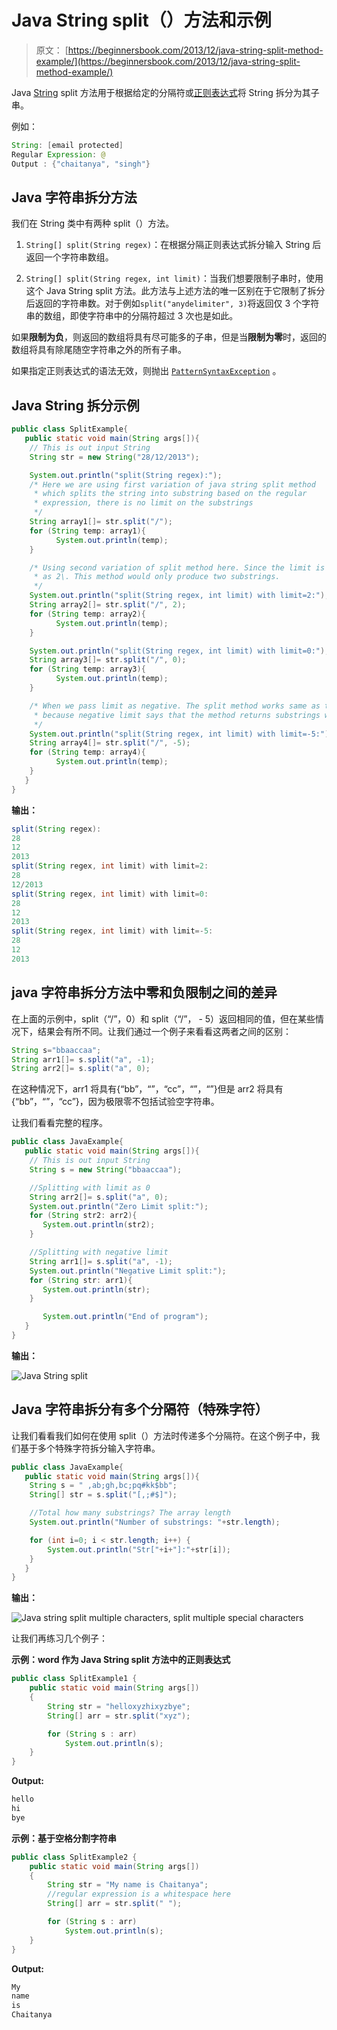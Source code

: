 # Java String split（）方法和示例

> 原文： [https://beginnersbook.com/2013/12/java-string-split-method-example/](https://beginnersbook.com/2013/12/java-string-split-method-example/)

Java [String](https://beginnersbook.com/2013/12/java-strings/) split 方法用于根据给定的分隔符或[正则表达式](https://beginnersbook.com/2014/08/java-regex-tutorial/)将 String 拆分为其子串。

例如：

```java
String: [email protected]
Regular Expression: @ 
Output : {"chaitanya", "singh"}
```

## Java 字符串拆分方法

我们在 String 类中有两种 split（）方法。

1.  `String[] split(String regex)`：在根据分隔正则表达式拆分输入 String 后返回一个字符串数组。

2.  `String[] split(String regex, int limit)`：当我们想要限制子串时，使用这个 Java String split 方法。此方法与上述方法的唯一区别在于它限制了拆分后返回的字符串数。对于例如`split("anydelimiter", 3)`将返回仅 3 个字符串的数组，即使字符串中的分隔符超过 3 次也是如此。

如果**限制为负**，则返回的数组将具有尽可能多的子串，但是当**限制为零**时，返回的数组将具有除尾随空字符串之外的所有子串。

如果指定正则表达式的语法无效，则抛出 [`PatternSyntaxException`](https://docs.oracle.com/javase/7/docs/api/java/util/regex/PatternSyntaxException.html) 。

## Java String 拆分示例

```java
public class SplitExample{
   public static void main(String args[]){
	// This is out input String
	String str = new String("28/12/2013");

	System.out.println("split(String regex):");
	/* Here we are using first variation of java string split method
	 * which splits the string into substring based on the regular
	 * expression, there is no limit on the substrings
	 */
	String array1[]= str.split("/");
	for (String temp: array1){
	      System.out.println(temp);
	}

	/* Using second variation of split method here. Since the limit is passed 
	 * as 2\. This method would only produce two substrings. 
	 */
	System.out.println("split(String regex, int limit) with limit=2:");
	String array2[]= str.split("/", 2);
	for (String temp: array2){
	      System.out.println(temp);
	}

	System.out.println("split(String regex, int limit) with limit=0:");
	String array3[]= str.split("/", 0);
	for (String temp: array3){
	      System.out.println(temp);
	}

	/* When we pass limit as negative. The split method works same as the first variation
	 * because negative limit says that the method returns substrings with no limit.
	 */
	System.out.println("split(String regex, int limit) with limit=-5:");
	String array4[]= str.split("/", -5);
	for (String temp: array4){
	      System.out.println(temp);
	}
   }
}

```

**输出：**

```java
split(String regex):
28
12
2013
split(String regex, int limit) with limit=2:
28
12/2013
split(String regex, int limit) with limit=0:
28
12
2013
split(String regex, int limit) with limit=-5:
28
12
2013

```

## java 字符串拆分方法中零和负限制之间的差异

在上面的示例中，split（“/”，0）和 split（“/”， - 5）返回相同的值，但在某些情况下，结果会有所不同。让我们通过一个例子来看看这两者之间的区别：

```java
String s="bbaaccaa";
String arr1[]= s.split("a", -1);
String arr2[]= s.split("a", 0);
```

在这种情况下，arr1 将具有{“bb”，“”，“cc”，“”，“”}但是 arr2 将具有{“bb”，“”，“cc”}，因为极限零不包括试验空字符串。

让我们看看完整的程序。

```java
public class JavaExample{
   public static void main(String args[]){
	// This is out input String
	String s = new String("bbaaccaa");

	//Splitting with limit as 0
	String arr2[]= s.split("a", 0);
	System.out.println("Zero Limit split:");
	for (String str2: arr2){
	   System.out.println(str2);
	}

	//Splitting with negative limit
	String arr1[]= s.split("a", -1);
	System.out.println("Negative Limit split:");
	for (String str: arr1){
	   System.out.println(str);
	}

       System.out.println("End of program");
   }
}
```

**输出：**

![Java String split](img/5468a57317627fadd25e2194a847fb2f.jpg)

## Java 字符串拆分有多个分隔符（特殊字符）

让我们看看我们如何在使用 split（）方法时传递多个分隔符。在这个例子中，我们基于多个特殊字符拆分输入字符串。

```java
public class JavaExample{
   public static void main(String args[]){
	String s = " ,ab;gh,bc;pq#kk$bb";
	String[] str = s.split("[,;#$]");

	//Total how many substrings? The array length
	System.out.println("Number of substrings: "+str.length);

	for (int i=0; i < str.length; i++) {
		System.out.println("Str["+i+"]:"+str[i]);
	}
   }
}
```

**输出：**

![Java string split multiple characters, split multiple special characters](img/356a7405ebcef1f930ef9f80a909f562.jpg)

让我们再练习几个例子：

**示例：word 作为 Java String split 方法中的正则表达式**

```java
public class SplitExample1 { 
    public static void main(String args[]) 
    { 
        String str = "helloxyzhixyzbye"; 
        String[] arr = str.split("xyz"); 

        for (String s : arr) 
            System.out.println(s); 
    } 
}
```

**Output:**

```java
hello
hi
bye

```

**示例：基于空格分割字符串**

```java
public class SplitExample2 { 
    public static void main(String args[]) 
    { 
        String str = "My name is Chaitanya";
        //regular expression is a whitespace here 
        String[] arr = str.split(" "); 

        for (String s : arr) 
            System.out.println(s); 
    } 
}
```

**Output:**

```java
My
name
is
Chaitanya

```